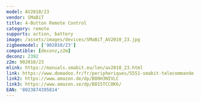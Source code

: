 ```yaml
---
model: AV2010/23
vendor: SMaBiT
title: 4-Button Remote Control
category: remote
supports: action, battery
image: /assets/images/devices/SMaBiT_AV2010_23.jpg
zigbeemodel: ['902010/23']
compatible: [deconz,z2m]
deconz: 2392
z2m: 902010/23
mlink: https://manuals.smabit.eu/len/av2010_23.html
link: https://www.domadoo.fr/fr/peripheriques/5551-smabit-telecommande-zigbee-4-boutons-8023874395814.html
link2: https://www.amazon.de/dp/B00H3NIVLC
link3: https://www.amazon.se/dp/B015TCC0K6/
EAN: '8023874395814'
---
```


